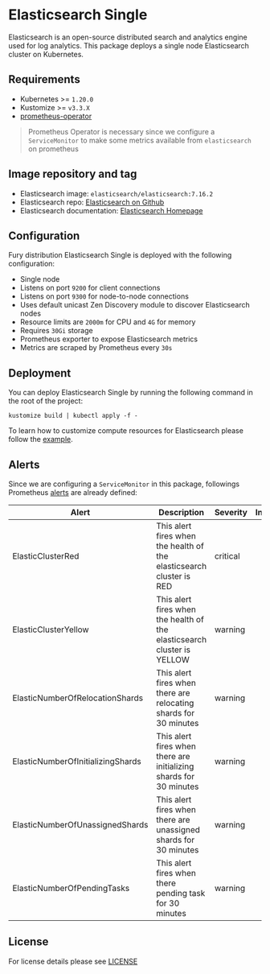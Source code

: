 # Elasticsearch Single

<!-- <KFD-DOCS> -->

Elasticsearch is an open-source distributed search and analytics engine used for
log analytics. This package deploys a single node Elasticsearch cluster on
Kubernetes.

## Requirements

- Kubernetes >= `1.20.0`
- Kustomize >= `v3.3.X`
- [prometheus-operator][prometheus-operator]

> Prometheus Operator is necessary since we configure a `ServiceMonitor` to make
> some metrics available from `elasticsearch` on prometheus

## Image repository and tag

* Elasticsearch image: `elasticsearch/elasticsearch:7.16.2`
* Elasticsearch repo: [Elasticsearch on Github][es-gh]
* Elasticsearch documentation: [Elasticsearch Homepage][es-doc]

## Configuration

Fury distribution Elasticsearch Single is deployed with the following configuration:

- Single node
- Listens on port `9200` for client connections
- Listens on port `9300` for node-to-node connections
- Uses default unicast Zen Discovery module to discover Elasticsearch nodes
- Resource limits are `2000m` for CPU and `4G` for memory
- Requires `30Gi` storage
- Prometheus exporter to expose Elasticsearch metrics
- Metrics are scraped by Prometheus every `30s`

## Deployment

You can deploy Elasticsearch Single by running the following command in the root of
the project:

```shell
kustomize build | kubectl apply -f -
```

To learn how to customize compute resources for Elasticsearch please follow the
[example](../../examples/elasticsearch-resources).

## Alerts

Since we are configuring a `ServiceMonitor` in this package, followings Prometheus [alerts][es-rules] are already defined:

| Alert                             | Description                                                             | Severity | Interval |
|-----------------------------------|-------------------------------------------------------------------------|----------|:--------:|
| ElasticClusterRed                 | This alert fires when the health of the elasticsearch cluster is RED    | critical | 30m      |
| ElasticClusterYellow              | This alert fires when the health of the elasticsearch cluster is YELLOW | warning  | 30m      |
| ElasticNumberOfRelocationShards   | This alert fires when there are relocating shards for 30 minutes        | warning  | 30m      |
| ElasticNumberOfInitializingShards | This alert fires when there are initializing shards for 30 minutes      | warning  | 30m      |
| ElasticNumberOfUnassignedShards   | This alert fires when there are unassigned shards for 30 minutes        | warning  | 30m      |
| ElasticNumberOfPendingTasks       | This alert fires when there pending task for 30 minutes                 | warning  | 30m      |

<!-- Links -->

[es-rules]: https://prometheus.io/docs/prometheus/latest/configuration/alerting_rules/
[es-gh]: https://github.com/elastic/elasticsearch
[es-doc]: https://www.elastic.co/guide/en/elasticsearch/reference/7.16/index.html
[prometheus-operator]: https://github.com/sighup-io/fury-kubernetes-monitoring/blob/master/katalog/prometheus-operator

<!-- </KFD-DOCS> -->

## License

For license details please see [LICENSE](../../LICENSE)
